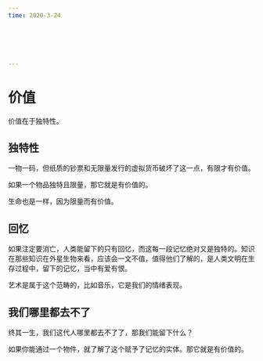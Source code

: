 ```yaml
---
time: 2020-3-24






---
```




# 价值

价值在于独特性。

## 独特性

一物一码，但纸质的钞票和无限量发行的虚拟货币破坏了这一点，有限才有价值。

如果一个物品独特且限量，那它就是有价值的。

生命也是一样，因为限量而有价值。



## 回忆

如果注定要消亡，人类能留下的只有回忆，而这每一段记忆绝对又是独特的。知识在那些知识在外星生物来看，应该会一文不值，值得他们了解的，是人类文明在生存过程中，留下的记忆，当中有爱有恨。

艺术是属于这个范畴的，比如音乐，它是我们的情绪表现。

## 我们哪里都去不了

终其一生，我们这代人哪里都去不了了，那我们能留下什么？

如果你能通过一个物件，就了解了这个赋予了记忆的实体。那它就是有价值的。

